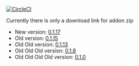 [![CircleCI](https://circleci.com/gh/kodi-connect/kodi-connect-addon.svg?style=svg)](https://circleci.com/gh/kodi-connect/kodi-connect-addon)

Currently there is only a download link for addon zip

* New version: [0.1.17](https://www.dropbox.com/s/oj9bqe1kzl18y8b/plugin.video.kodiconnect-0.1.17.zip?dl=0)
* Old version: [0.1.15](https://www.dropbox.com/s/37a6k3clqii880g/plugin.video.kodiconnect-0.1.15.zip?dl=0)
* Old Old version: [0.1.13](https://www.dropbox.com/s/83tskc76ro1vymy/plugin.video.kodiconnect-0.1.13.zip?dl=0)
* Old Old Old version: [0.1.8](https://www.dropbox.com/s/t478bot9lbfhcyl/plugin.video.kodiconnect-0.1.8.zip?dl=0)
* Old Old Old Old version: [0.1.0](https://www.dropbox.com/s/56ywxlr9gkd4vz6/plugin.video.kodiconnect-0.1.0.zip?dl=0)
